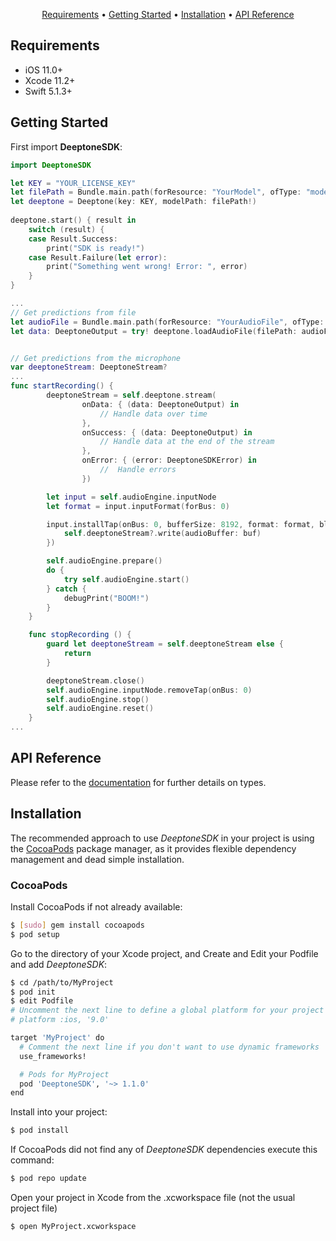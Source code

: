 <p align="center">
  <a href="#requirements">Requirements</a> • <a href="#getting-started">Getting Started</a> • <a href="#installation">Installation</a> • <a href="#api-reference">API Reference</a>
</p>

## Requirements

- iOS 11.0+
- Xcode 11.2+
- Swift 5.1.3+

## Getting Started

First import __DeeptoneSDK__:

```swift
import DeeptoneSDK
```

```swift
let KEY = "YOUR_LICENSE_KEY"
let filePath = Bundle.main.path(forResource: "YourModel", ofType: "model")
let deeptone = Deeptone(key: KEY, modelPath: filePath!)
 
deeptone.start() { result in
    switch (result) {
    case Result.Success:
        print("SDK is ready!")
    case Result.Failure(let error):
        print("Something went wrong! Error: ", error)
    }
}

...
// Get predictions from file
let audioFile = Bundle.main.path(forResource: "YourAudioFile", ofType: ".m4a")
let data: DeeptoneOutput = try! deeptone.loadAudioFile(filePath: audioFile!)


// Get predictions from the microphone
var deeptoneStream: DeeptoneStream?
...
func startRecording() {
        deeptoneStream = self.deeptone.stream(
                onData: { (data: DeeptoneOutput) in
                    // Handle data over time
                },
                onSuccess: { (data: DeeptoneOutput) in
                    // Handle data at the end of the stream
                },
                onError: { (error: DeeptoneSDKError) in
                    //  Handle errors
                })

        let input = self.audioEngine.inputNode
        let format = input.inputFormat(forBus: 0)

        input.installTap(onBus: 0, bufferSize: 8192, format: format, block: { (buf, when) in
            self.deeptoneStream?.write(audioBuffer: buf)
        })

        self.audioEngine.prepare()
        do {
            try self.audioEngine.start()
        } catch {
            debugPrint("BOOM!")
        }
    }

    func stopRecording () {
        guard let deeptoneStream = self.deeptoneStream else {
            return
        }

        deeptoneStream.close()
        self.audioEngine.inputNode.removeTap(onBus: 0)
        self.audioEngine.stop()
        self.audioEngine.reset()
    }
...
```

## API Reference

Please refer to the [documentation](https://otosystems.github.io/deeptone-ios-sdk-dist) for further details on types.

## Installation

The recommended approach to use _DeeptoneSDK_ in your project is using the [CocoaPods](http://cocoapods.org/) package manager, as it provides flexible dependency management and dead simple installation.

### CocoaPods

Install CocoaPods if not already available:

``` bash
$ [sudo] gem install cocoapods
$ pod setup
```
Go to the directory of your Xcode project, and Create and Edit your Podfile and add _DeeptoneSDK_:

``` bash
$ cd /path/to/MyProject
$ pod init
$ edit Podfile
# Uncomment the next line to define a global platform for your project
# platform :ios, '9.0'

target 'MyProject' do
  # Comment the next line if you don't want to use dynamic frameworks
  use_frameworks!

  # Pods for MyProject
  pod 'DeeptoneSDK', '~> 1.1.0'
end
```

Install into your project:

``` bash
$ pod install
```

If CocoaPods did not find any of _DeeptoneSDK_ dependencies execute this command:

```bash
$ pod repo update
```

Open your project in Xcode from the .xcworkspace file (not the usual project file)

``` bash
$ open MyProject.xcworkspace
```
